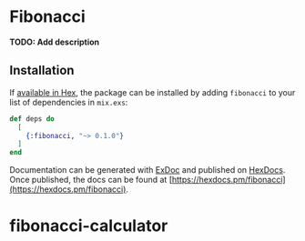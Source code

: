 # Fibonacci

**TODO: Add description**

## Installation

If [available in Hex](https://hex.pm/docs/publish), the package can be installed
by adding `fibonacci` to your list of dependencies in `mix.exs`:

```elixir
def deps do
  [
    {:fibonacci, "~> 0.1.0"}
  ]
end
```

Documentation can be generated with [ExDoc](https://github.com/elixir-lang/ex_doc)
and published on [HexDocs](https://hexdocs.pm). Once published, the docs can
be found at [https://hexdocs.pm/fibonacci](https://hexdocs.pm/fibonacci).

# fibonacci-calculator
